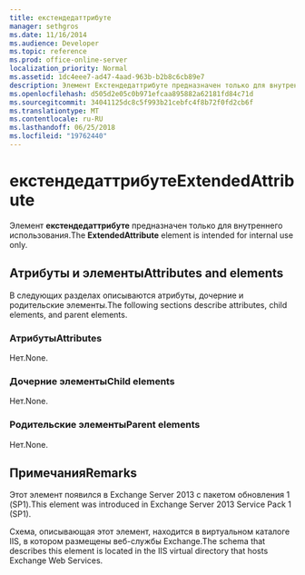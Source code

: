 ```yaml
---
title: екстендедаттрибуте
manager: sethgros
ms.date: 11/16/2014
ms.audience: Developer
ms.topic: reference
ms.prod: office-online-server
localization_priority: Normal
ms.assetid: 1dc4eee7-ad47-4aad-963b-b2b8c6cb89e7
description: Элемент Екстендедаттрибуте предназначен только для внутреннего использования.
ms.openlocfilehash: d505d2e05c0b971efcaa895882a62181fd84c71d
ms.sourcegitcommit: 34041125dc8c5f993b21cebfc4f8b72f0fd2cb6f
ms.translationtype: MT
ms.contentlocale: ru-RU
ms.lasthandoff: 06/25/2018
ms.locfileid: "19762440"
---
```

# <a name="extendedattribute"></a><span data-ttu-id="57ef5-103">екстендедаттрибуте</span><span class="sxs-lookup"><span data-stu-id="57ef5-103">ExtendedAttribute</span></span>

<span data-ttu-id="57ef5-104">Элемент **екстендедаттрибуте** предназначен только для внутреннего использования.</span><span class="sxs-lookup"><span data-stu-id="57ef5-104">The **ExtendedAttribute** element is intended for internal use only.</span></span> 

## <a name="attributes-and-elements"></a><span data-ttu-id="57ef5-105">Атрибуты и элементы</span><span class="sxs-lookup"><span data-stu-id="57ef5-105">Attributes and elements</span></span>

<span data-ttu-id="57ef5-106">В следующих разделах описываются атрибуты, дочерние и родительские элементы.</span><span class="sxs-lookup"><span data-stu-id="57ef5-106">The following sections describe attributes, child elements, and parent elements.</span></span>
  
### <a name="attributes"></a><span data-ttu-id="57ef5-107">Атрибуты</span><span class="sxs-lookup"><span data-stu-id="57ef5-107">Attributes</span></span>

<span data-ttu-id="57ef5-108">Нет.</span><span class="sxs-lookup"><span data-stu-id="57ef5-108">None.</span></span>
  
### <a name="child-elements"></a><span data-ttu-id="57ef5-109">Дочерние элементы</span><span class="sxs-lookup"><span data-stu-id="57ef5-109">Child elements</span></span>

<span data-ttu-id="57ef5-110">Нет.</span><span class="sxs-lookup"><span data-stu-id="57ef5-110">None.</span></span>
  
### <a name="parent-elements"></a><span data-ttu-id="57ef5-111">Родительские элементы</span><span class="sxs-lookup"><span data-stu-id="57ef5-111">Parent elements</span></span>

<span data-ttu-id="57ef5-112">Нет.</span><span class="sxs-lookup"><span data-stu-id="57ef5-112">None.</span></span>
  
## <a name="remarks"></a><span data-ttu-id="57ef5-113">Примечания</span><span class="sxs-lookup"><span data-stu-id="57ef5-113">Remarks</span></span>

<span data-ttu-id="57ef5-114">Этот элемент появился в Exchange Server 2013 с пакетом обновления 1 (SP1).</span><span class="sxs-lookup"><span data-stu-id="57ef5-114">This element was introduced in Exchange Server 2013 Service Pack 1 (SP1).</span></span>
  
<span data-ttu-id="57ef5-115">Схема, описывающая этот элемент, находится в виртуальном каталоге IIS, в котором размещены веб-службы Exchange.</span><span class="sxs-lookup"><span data-stu-id="57ef5-115">The schema that describes this element is located in the IIS virtual directory that hosts Exchange Web Services.</span></span>
  

